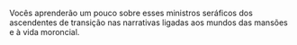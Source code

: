 ﻿Vocês aprenderão um pouco sobre esses ministros seráficos dos ascendentes de transição nas narrativas ligadas aos mundos das mansões e à vida moroncial.